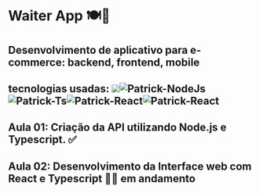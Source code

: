 # Waiter App 🍽🍾
## Desenvolvimento de aplicativo para e-commerce: backend, frontend, mobile

## tecnologias usadas: <img src="https://img.shields.io/badge/express.js-%23404d59.svg?style=for-the-badge&logo=express&logoColor=%2361DAFB" /><img alt="Patrick-NodeJs" src="https://img.shields.io/badge/Node.js-339933?style=for-the-badge&logo=nodedotjs&logoColor=white" /><img alt="Patrick-Ts" src="https://img.shields.io/badge/TypeScript-007ACC?style=for-the-badge&logo=typescript&logoColor=white"/><img alt="Patrick-React" src="https://img.shields.io/badge/React-20232A?style=for-the-badge&logo=react&logoColor=61DAFB"/><img alt="Patrick-React" src="https://img.shields.io/badge/react_native-%2320232a.svg?style=for-the-badge&logo=react&logoColor=%2361DAFB"/>

## Aula 01: Criação da API utilizando Node.js e Typescript. ✅

## Aula 02: Desenvolvimento da Interface web com React e Typescript 👷‍♂️ em andamento
